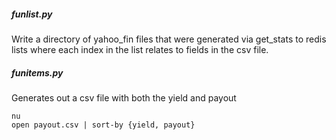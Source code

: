 
##### funlist.py
Write a directory of yahoo_fin files that were generated via get_stats
to redis lists where each index in the list relates to fields in
the csv file.

##### funitems.py
Generates out a csv file with both the yield and payout
```
nu
open payout.csv | sort-by {yield, payout}
```
